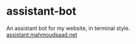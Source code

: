 # assistant-bot
An assistant bot for my website, in terminal style.<br />
[assistant.mahmoudsaad.net](http://assistant.mahmoudsaad.net)
